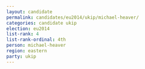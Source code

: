 ```yaml
---
layout: candidate
permalink: candidates/eu2014/ukip/michael-heaver/
categories: candidate ukip
election: eu2014
list-rank: 4
list-rank-ordinal: 4th
person: michael-heaver
region: eastern
party: ukip
---
```

